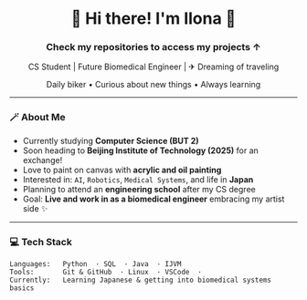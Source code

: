 <h1 align="center">🌸 Hi there! I'm Ilona 🌸</h1>

<h3 align="center"> Check my repositories to access my projects ↑ </h3>


<p align="center">
  CS Student | Future Biomedical Engineer | ✈ Dreaming of traveling
  </p>
  <p align="center">
   Daily biker •  Curious about new things •  Always learning
</p>

---

### 🪄 About Me

-  Currently studying **Computer Science (BUT 2)**
-  Soon heading to **Beijing Institute of Technology (2025)** for an exchange!
-  Love to paint on canvas with **acrylic and oil painting**
-  Interested in: `AI`, `Robotics`, `Medical Systems`, and life in **Japan**
-  Planning to attend an **engineering school** after my CS degree
-  Goal: **Live and work in as a biomedical engineer** embracing my artist side ✨

---

### 💻 Tech Stack

```text
Languages:   Python  · SQL  · Java  · IJVM 
Tools:       Git & GitHub  · Linux  · VSCode  · 
Currently:   Learning Japanese & getting into biomedical systems basics
